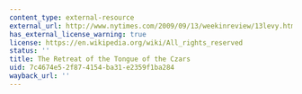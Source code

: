 ```yaml
---
content_type: external-resource
external_url: http://www.nytimes.com/2009/09/13/weekinreview/13levy.html
has_external_license_warning: true
license: https://en.wikipedia.org/wiki/All_rights_reserved
status: ''
title: The Retreat of the Tongue of the Czars
uid: 7c4674e5-2f87-4154-ba31-e2359f1ba284
wayback_url: ''
---
```

